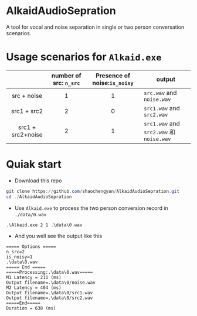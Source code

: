 # AlkaidAudioSepration

A tool for vocal and noise separation in single or two person conversation scenarios.

# Usage scenarios for `Alkaid.exe`

|                   | number of src: `n_src` | Presence of noise:`is_noisy` | output                                  |
| :---------------: | :--------------------: | :--------------------------: | --------------------------------------- |
|    src + noise    |           1            |              1               | `src.wav` and `noise.wav`               |
|    src1 + src2    |           2            |              0               | `src1.wav` and `src2.wav`               |
| src1 + src2+noise |           2            |              1               | `src1.wav` and `src2.wav` 和`noise.wav` |

# Quiak start

- Download this repo

```powershell
git clone https://github.com/shaochengyan/AlkaidAudioSepration.git
cd ./AlkaidAudioSepration
```

- Use `Alkaid.exe` to process the two person conversion record in `./data/0.wav`

```
.\Alkaid.exe 2 1 .\data\0.wav
```

- And you well see the output like this

```
===== Options =====
n_src=2
is_noisy=1
.\data\0.wav
===== End =====
=====Processing:.\data\0.wav=====
M1 Latency = 211 (ms)
Output filename=.\data\0/noise.wav
M2 Latency = 404 (ms)
Output filename=.\data\0/src1.wav
Output filename=.\data\0/src2.wav
=====End=====
Duration = 638 (ms)
```

